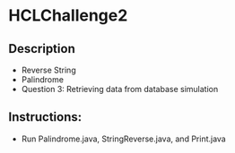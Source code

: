 # HCLChallenge2

## Description
* Reverse String
* Palindrome
* Question 3: Retrieving data from database simulation

## Instructions: 
* Run Palindrome.java, StringReverse.java, and Print.java
